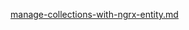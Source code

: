 [manage-collections-with-ngrx-entity.md](https://raw.githubusercontent.com/rx-angular/rx-angular/master/libs/state/docs/snippets/manage-collections-with-ngrx-entity.md ':include')
